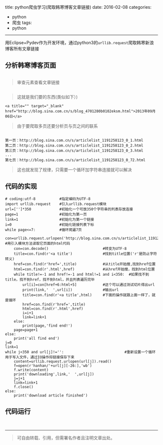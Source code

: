 title: python爬虫学习(爬取韩寒博客文章链接)
date: 2016-02-08
categories:
  - python
  - 爬虫
tags:
  - python
---

用Eclipse+Pydev作为开发环境，通过python3的`urllib.request`爬取韩寒新浪博客所有文章链接
<!--more-->
## **分析韩寒博客页面**

<img src="http://7xp9v5.com1.z0.glb.clouddn.com/hanhan.png" alt="">

>审查元素查看文章链接

<img src="http://7xp9v5.com1.z0.glb.clouddn.com/shencha.png" alt="">

>这就是我们要的东西(类似如下）)

```
<a title="" target="_blank" href="http://blog.sina.com.cn/s/blog_4701280b0102eksm.html">2013年09月06日</a>
```

>由于要爬取多页还要分析页与页之间的联系

<img src="http://7xp9v5.com1.z0.glb.clouddn.com/ye.png" alt="">

```
第一页：http://blog.sina.com.cn/s/articlelist_1191258123_0_1.html
第二页：http://blog.sina.com.cn/s/articlelist_1191258123_0_2.html
第三页：http://blog.sina.com.cn/s/articlelist_1191258123_0_3.html
...
第七页：http://blog.sina.com.cn/s/articlelist_1191258123_0_72.html

```

>这也就发现了规律，只需要一个循环加字符串连接就可以解决


## **代码的实现**

```
# coding:utf-8           #指定编码为UTF-8
import urllib.request    #引入urllib.request模块
url=['']*350             #初始化一个可放350个字符串的列表存放连接
page=1                   #初始化为第一页
link=1                   #初始化为第一个链接
i=0                      #初始化链接列表下标
while page<=7:           #循环爬遍7页
    con=urllib.request.urlopen('http://blog.sina.com.cn/s/articlelist_1191258123_0_'+str(page)+'.html').read()        #用引入模块方法读取它页面的html代码
    con=con.decode()                         #转变为UTF-8
    title=con.find(r'<a title')              #找到title位置('r'是防止字符转义)
    href=con.find(r'href=',title)            #从title开始搜,找到href位置
    html=con.find(r'.html',href)             #从href开始搜，找到html位置
    while title!=-1 and href!=-1 and html!=1 and i<350:  #如果找不到title，找不到href，找不到html，并且列表遍历完毕
        url[i]=con[href+6:html+5]            #这个可以通过测试切片得出url
        print(link,'  ',url[i])              #输出url
        title=con.find(r'<a title',html)     #下面的操作就跟上面一样了，就是循环
        href=con.find(r'href=',title) 
        html=con.find(r'.html',href)
        i=i+1
        link=link+1
    else:
        print(page,'find end!')
    page=page+1
else:
    print('all find end')     
j=0
link=1
while j<350 and url[j]!='':                            #重新设置一个循环用于写入文件，通过IO操作将链接保存下来
    content=urllib.request.urlopen(url[j]).read()   
    f=open(r'hanhan/'+url[j][-26:],'wb')
    f.write(content)
    print('downloading',link,'  ',url[j])
    j=j+1
    link=link+1
    f.close()
else:
    print('download article finished')
```

## **代码运行**

<img src="http://7xp9v5.com1.z0.glb.clouddn.com/QQ%E5%9B%BE%E7%89%8720160208172200.png" alt="">
<img src="http://7xp9v5.com1.z0.glb.clouddn.com/QQ%E5%9B%BE%E7%89%8720160208172228.png" alt="">
<img src="http://7xp9v5.com1.z0.glb.clouddn.com/fsdfa.png" alt="">
<img src="http://7xp9v5.com1.z0.glb.clouddn.com/fdsfsdfds.png" alt="">

---

>可自由转载、引用，但需署名作者且注明文章出处。






